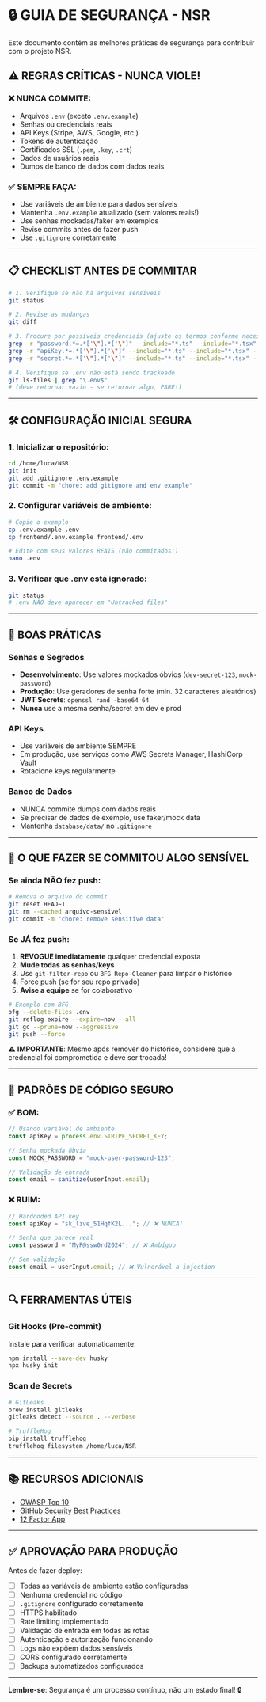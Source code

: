 # 🔒 GUIA DE SEGURANÇA - NSR

Este documento contém as melhores práticas de segurança para contribuir com o projeto NSR.

## ⚠️ REGRAS CRÍTICAS - NUNCA VIOLE!

### ❌ NUNCA COMMITE:
- Arquivos `.env` (exceto `.env.example`)
- Senhas ou credenciais reais
- API Keys (Stripe, AWS, Google, etc.)
- Tokens de autenticação
- Certificados SSL (`.pem`, `.key`, `.crt`)
- Dados de usuários reais
- Dumps de banco de dados com dados reais

### ✅ SEMPRE FAÇA:
- Use variáveis de ambiente para dados sensíveis
- Mantenha `.env.example` atualizado (sem valores reais!)
- Use senhas mockadas/faker em exemplos
- Revise commits antes de fazer push
- Use `.gitignore` corretamente

---

## 📋 CHECKLIST ANTES DE COMMITAR

```bash
# 1. Verifique se não há arquivos sensíveis
git status

# 2. Revise as mudanças
git diff

# 3. Procure por possíveis credenciais (ajuste os termos conforme necessário)
grep -r "password.*=.*['\"].*['\"]" --include="*.ts" --include="*.tsx" --include="*.js" --exclude-dir=node_modules .
grep -r "apiKey.*=.*['\"].*['\"]" --include="*.ts" --include="*.tsx" --include="*.js" --exclude-dir=node_modules .
grep -r "secret.*=.*['\"].*['\"]" --include="*.ts" --include="*.tsx" --include="*.js" --exclude-dir=node_modules .

# 4. Verifique se .env não está sendo trackeado
git ls-files | grep "\.env$"
# (deve retornar vazio - se retornar algo, PARE!)
```

---

## 🛠️ CONFIGURAÇÃO INICIAL SEGURA

### 1. Inicializar o repositório:
```bash
cd /home/luca/NSR
git init
git add .gitignore .env.example
git commit -m "chore: add gitignore and env example"
```

### 2. Configurar variáveis de ambiente:
```bash
# Copie o exemplo
cp .env.example .env
cp frontend/.env.example frontend/.env

# Edite com seus valores REAIS (não commitados!)
nano .env
```

### 3. Verificar que .env está ignorado:
```bash
git status
# .env NÃO deve aparecer em "Untracked files"
```

---

## 🔐 BOAS PRÁTICAS

### Senhas e Segredos
- **Desenvolvimento**: Use valores mockados óbvios (`dev-secret-123`, `mock-password`)
- **Produção**: Use geradores de senha forte (min. 32 caracteres aleatórios)
- **JWT Secrets**: `openssl rand -base64 64`
- **Nunca** use a mesma senha/secret em dev e prod

### API Keys
- Use variáveis de ambiente SEMPRE
- Em produção, use serviços como AWS Secrets Manager, HashiCorp Vault
- Rotacione keys regularmente

### Banco de Dados
- NUNCA commite dumps com dados reais
- Se precisar de dados de exemplo, use faker/mock data
- Mantenha `database/data/` no `.gitignore`

---

## 🚨 O QUE FAZER SE COMMITOU ALGO SENSÍVEL

### Se ainda NÃO fez push:
```bash
# Remova o arquivo do commit
git reset HEAD~1
git rm --cached arquivo-sensivel
git commit -m "chore: remove sensitive data"
```

### Se JÁ fez push:
1. **REVOGUE imediatamente** qualquer credencial exposta
2. **Mude todas as senhas/keys**
3. Use `git-filter-repo` ou `BFG Repo-Cleaner` para limpar o histórico
4. Force push (se for seu repo privado)
5. **Avise a equipe** se for colaborativo

```bash
# Exemplo com BFG
bfg --delete-files .env
git reflog expire --expire=now --all
git gc --prune=now --aggressive
git push --force
```

⚠️ **IMPORTANTE**: Mesmo após remover do histórico, considere que a credencial foi comprometida e deve ser trocada!

---

## 📝 PADRÕES DE CÓDIGO SEGURO

### ✅ BOM:
```typescript
// Usando variável de ambiente
const apiKey = process.env.STRIPE_SECRET_KEY;

// Senha mockada óbvia
const MOCK_PASSWORD = "mock-user-password-123";

// Validação de entrada
const email = sanitize(userInput.email);
```

### ❌ RUIM:
```typescript
// Hardcoded API key
const apiKey = "sk_live_51HqfK2L..."; // ❌ NUNCA!

// Senha que parece real
const password = "MyP@ssw0rd2024"; // ❌ Ambíguo

// Sem validação
const email = userInput.email; // ❌ Vulnerável a injection
```

---

## 🔍 FERRAMENTAS ÚTEIS

### Git Hooks (Pre-commit)
Instale para verificar automaticamente:
```bash
npm install --save-dev husky
npx husky init
```

### Scan de Secrets
```bash
# GitLeaks
brew install gitleaks
gitleaks detect --source . --verbose

# TruffleHog
pip install trufflehog
trufflehog filesystem /home/luca/NSR
```

---

## 📚 RECURSOS ADICIONAIS

- [OWASP Top 10](https://owasp.org/www-project-top-ten/)
- [GitHub Security Best Practices](https://docs.github.com/en/code-security)
- [12 Factor App](https://12factor.net/)

---

## ✅ APROVAÇÃO PARA PRODUÇÃO

Antes de fazer deploy:
- [ ] Todas as variáveis de ambiente estão configuradas
- [ ] Nenhuma credencial no código
- [ ] `.gitignore` configurado corretamente
- [ ] HTTPS habilitado
- [ ] Rate limiting implementado
- [ ] Validação de entrada em todas as rotas
- [ ] Autenticação e autorização funcionando
- [ ] Logs não expõem dados sensíveis
- [ ] CORS configurado corretamente
- [ ] Backups automatizados configurados

---

**Lembre-se**: Segurança é um processo contínuo, não um estado final! 🔒
